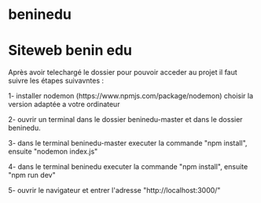 # beninedu
<h1>Siteweb benin edu</h1>
<p>Après avoir telechargé le dossier pour pouvoir acceder au projet il faut suivre les étapes suivavntes :</p>
<p>1- installer nodemon (https://www.npmjs.com/package/nodemon) choisir la version adaptée a votre ordinateur </p>
<p>2- ouvrir un terminal dans le dossier beninedu-master et dans le dossier beninedu.</p>
<p>3- dans le terminal beninedu-master executer la commande "npm install", ensuite "nodemon index.js"</p>
<p>4- dans le terminal beninedu executer la commande "npm install", ensuite "npm run dev"</p>
<p>5- ouvrir le navigateur et entrer l'adresse "http://localhost:3000/"</p>
